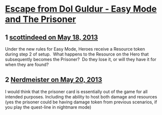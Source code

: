 # [Escape from Dol Guldur - Easy Mode and The Prisoner](https://community.fantasyflightgames.com/topic/84013-escape-from-dol-guldur-easy-mode-and-the-prisoner/)

## 1 [scottindeed on May 18, 2013](https://community.fantasyflightgames.com/topic/84013-escape-from-dol-guldur-easy-mode-and-the-prisoner/?do=findComment&comment=796644)

Under the new rules for Easy Mode, Heroes receive a Resource token during step 2 of setup.  What happens to the Resource on the Hero that subsequently becomes the Prisoner?  Do they lose it, or will they have it for when they are found?

## 2 [Nerdmeister on May 20, 2013](https://community.fantasyflightgames.com/topic/84013-escape-from-dol-guldur-easy-mode-and-the-prisoner/?do=findComment&comment=797043)

I would think that the prisoner card is essentially out of the game for all intended purposes. Including the ability to host both damage and resources (yes the prisoner could be having damage token from previous scenarios, if you play the quest-line in nightmare mode)

